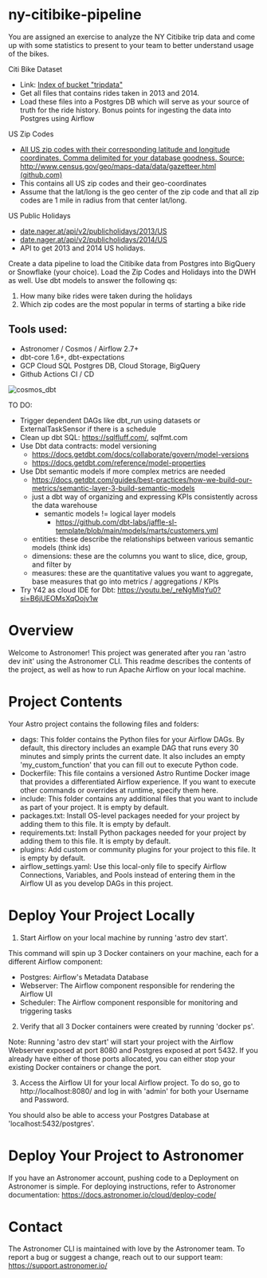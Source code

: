# ny-citibike-pipeline

You are assigned an exercise to analyze the NY Citibike trip data and come up with some statistics to present to your team to better understand usage of the bikes.

Citi Bike Dataset
- Link: [Index of bucket "tripdata"](https://s3.amazonaws.com/tripdata/index.html)
- Get all files that contains rides taken in 2013 and 2014.
- Load these files into a Postgres DB which will serve as your source of truth for the ride history. Bonus points for ingesting the data into Postgres using Airflow

US Zip Codes
- [All US zip codes with their corresponding latitude and longitude coordinates. Comma delimited for your database goodness. Source: http://www.census.gov/geo/maps-data/data/gazetteer.html (github.com)](https://gist.github.com/erichurst/7882666)
- This contains all US zip codes and their geo-coordinates
- Assume that the lat/long is the geo center of the zip code and that all zip codes are 1 mile in radius from that center lat/long.

US Public Holidays
- [date.nager.at/api/v2/publicholidays/2013/US](https://date.nager.at/api/v2/publicholidays/2013/US)
- [date.nager.at/api/v2/publicholidays/2014/US](https://date.nager.at/api/v2/publicholidays/2014/US)
- API to get 2013 and 2014 US holidays.

Create a data pipeline to load the Citibike data from Postgres into BigQuery or Snowflake (your choice). Load the Zip Codes and Holidays into the DWH as well. Use dbt models to answer the following qs:

1. How many bike rides were taken during the holidays
2. Which zip codes are the most popular in terms of starting a bike ride

## Tools used:
- Astronomer / Cosmos / Airflow 2.7+
- dbt-core 1.6+, dbt-expectations
- GCP Cloud SQL Postgres DB, Cloud Storage, BigQuery
- Github Actions CI / CD

![cosmos_dbt](https://github.com/huang-pan/ny-citibike-pipeline/assets/10567714/b284c333-536a-4c6d-ad23-d732de2fef6c)


TO DO:
- Trigger dependent DAGs like dbt_run using datasets or ExternalTaskSensor if there is a schedule
- Clean up dbt SQL: https://sqlfluff.com/, sqlfmt.com
- Use Dbt data contracts: model versioning
	- https://docs.getdbt.com/docs/collaborate/govern/model-versions
	- https://docs.getdbt.com/reference/model-properties 
- Use Dbt semantic models if more complex metrics are needed
    - https://docs.getdbt.com/guides/best-practices/how-we-build-our-metrics/semantic-layer-3-build-semantic-models
	- just a dbt way of organizing and expressing KPIs consistently across the data warehouse
		- semantic models != logical layer models
			- https://github.com/dbt-labs/jaffle-sl-template/blob/main/models/marts/customers.yml 
	- entities: these describe the relationships between various semantic models (think ids)
	- dimensions: these are the columns you want to slice, dice, group, and filter by
	- measures: these are the quantitative values you want to aggregate, base measures that go into metrics / aggregations / KPIs
 - Try Y42 as cloud IDE for Dbt: https://youtu.be/_reNgMlqYu0?si=B6jUEOMsXqOojv1w


Overview
========

Welcome to Astronomer! This project was generated after you ran 'astro dev init' using the Astronomer CLI. This readme describes the contents of the project, as well as how to run Apache Airflow on your local machine.

Project Contents
================

Your Astro project contains the following files and folders:

- dags: This folder contains the Python files for your Airflow DAGs. By default, this directory includes an example DAG that runs every 30 minutes and simply prints the current date. It also includes an empty 'my_custom_function' that you can fill out to execute Python code.
- Dockerfile: This file contains a versioned Astro Runtime Docker image that provides a differentiated Airflow experience. If you want to execute other commands or overrides at runtime, specify them here.
- include: This folder contains any additional files that you want to include as part of your project. It is empty by default.
- packages.txt: Install OS-level packages needed for your project by adding them to this file. It is empty by default.
- requirements.txt: Install Python packages needed for your project by adding them to this file. It is empty by default.
- plugins: Add custom or community plugins for your project to this file. It is empty by default.
- airflow_settings.yaml: Use this local-only file to specify Airflow Connections, Variables, and Pools instead of entering them in the Airflow UI as you develop DAGs in this project.

Deploy Your Project Locally
===========================

1. Start Airflow on your local machine by running 'astro dev start'.

This command will spin up 3 Docker containers on your machine, each for a different Airflow component:

- Postgres: Airflow's Metadata Database
- Webserver: The Airflow component responsible for rendering the Airflow UI
- Scheduler: The Airflow component responsible for monitoring and triggering tasks

2. Verify that all 3 Docker containers were created by running 'docker ps'.

Note: Running 'astro dev start' will start your project with the Airflow Webserver exposed at port 8080 and Postgres exposed at port 5432. If you already have either of those ports allocated, you can either stop your existing Docker containers or change the port.

3. Access the Airflow UI for your local Airflow project. To do so, go to http://localhost:8080/ and log in with 'admin' for both your Username and Password.

You should also be able to access your Postgres Database at 'localhost:5432/postgres'.

Deploy Your Project to Astronomer
=================================

If you have an Astronomer account, pushing code to a Deployment on Astronomer is simple. For deploying instructions, refer to Astronomer documentation: https://docs.astronomer.io/cloud/deploy-code/

Contact
=======

The Astronomer CLI is maintained with love by the Astronomer team. To report a bug or suggest a change, reach out to our support team: https://support.astronomer.io/
